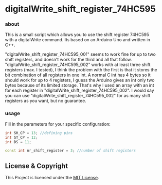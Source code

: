 # digitalWrite_shift_register_74HC595

### about
This is a small script which allows you to use the shift register 74HC595 with a digitalWrite command. Its based on an Arduino Uno and written in C++.

"digitalWrite_shift_register_74HC595_001" seems to work fine for up to two shift registers, and doesn't work for the third and all that follow. "digitalWrite_shift_register_74HC595_002" works with at least three shift registers (max. I tested), I think the problem with the first is that it stores the bit combination of all registers in one int. A normal C int has 4 bytes so it should work for up to 4 registers, I guess the Arduino gives an int only two bytes because of its limited storage. That's why I used an array with an int for each register in "digitalWrite_shift_register_74HC595_002".
I would say you can use "digitalWrite_shift_register_74HC595_002" for as many shift registers as you want, but no guarantee.


### usage
Fill in the parameters for your specific configuration:
```C++
int SH_CP = 13; //defining pins
int ST_CP = 12;
int DS = 11;

const int nr_shift_register = 3; //number of shift registers
```

## License & Copyright
This Project is licensed under the [MIT License](LICENSE).
